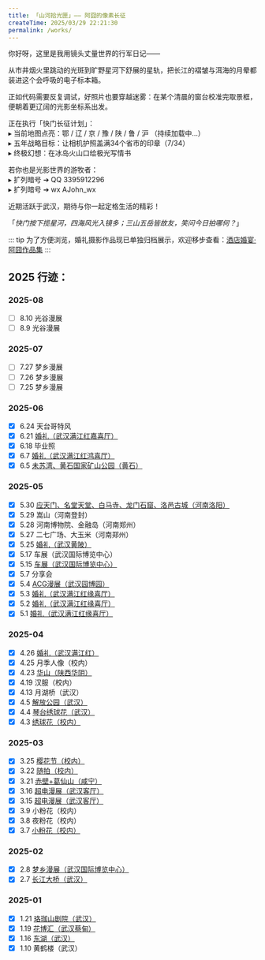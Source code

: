 ```yaml
---
title: 「山河拾光匣」—— 阿囧的像素长征
createTime: 2025/03/29 22:21:30
permalink: /works/
---
```


你好呀，这里是我用镜头丈量世界的行军日记——

从市井烟火里跳动的光斑到旷野星河下舒展的星轨，把长江的褶皱与洱海的月晕都装进这个会呼吸的电子标本箱。

正如代码需要反复调试，好照片也要穿越迷雾：在某个清晨的窗台校准完取景框，便朝着更辽阔的光影坐标系出发。

正在执行「快门长征计划」：  
▸ 当前地图点亮：鄂 / 辽 / 京 / 豫 / 陕 / 鲁 / 沪 （持续加载中...）  
▸ 五年战略目标：让相机护照盖满34个省市的印章（7/34）  
▸ 终极幻想：在冰岛火山口给极光写情书

若你也是光影世界的游牧者：  
▸ 扩列暗号 ➔ QQ 3395912296  
▸ 扩列暗号 ➔ wx AJohn_wx  

近期活跃于武汉，期待与你一起定格生活的精彩！


「*快门按下揽星河，四海风光入镜多；三山五岳皆故友，笑问今日拍哪何？*」

::: tip
为了方便浏览，婚礼摄影作品现已单独归档展示，欢迎移步查看：[酒店婚宴·阿囧作品集](https://wedding.ajohn.top/works/)
:::

## 2025 行迹：

### 2025-08

- [ ] 8.10 光谷漫展
- [ ] 8.9 光谷漫展

### 2025-07

- [ ] 7.27 梦乡漫展
- [ ] 7.26 梦乡漫展
- [ ] 7.25 梦乡漫展

### 2025-06

- [x] 6.24 天台哥特风
- [x] 6.21 [婚礼（武汉满江红嘉喜厅）](https://wedding.ajohn.top/works/2025-06-21/)
- [x] 6.18 毕业照
- [x] 6.7 [婚礼（武汉满江红鸿喜厅）](https://wedding.ajohn.top/works/2025-06-07/)
- [x] 6.5 [未苏湾、黄石国家矿山公园（黄石）](./2025-06/2025-06-05.md)

### 2025-05
  
- [x] 5.30 [应天门、名堂天堂、白马寺、龙门石窟、洛邑古城（河南洛阳）](./2025-05/2025-05-30.md)
- [x] 5.29 嵩山（河南登封）
- [x] 5.28 河南博物院、金融岛（河南郑州）
- [x] 5.27 二七广场、大玉米（河南郑州）
- [x] 5.25 [婚礼（武汉黄陂）](https://wedding.ajohn.top/works/2025-05-25/)
- [x] 5.17 车展（武汉国际博览中心）
- [x] 5.15 [车展（武汉国际博览中心）](./2025-05/2025-05-15.md)
- [x] 5.7 分享会
- [x] 5.4 [ACG漫展（武汉园博园）](./2025-05/2025-05-04.md)
- [x] 5.3 [婚礼（武汉满江红缘喜厅）](https://wedding.ajohn.top/works/2025-05-03/)
- [x] 5.2 [婚礼（武汉满江红缘喜厅）](https://wedding.ajohn.top/works/2025-05-02/)
- [x] 5.1 [婚礼（武汉满江红缘喜厅）](https://wedding.ajohn.top/works/2025-05-01/)

### 2025-04

- [x] 4.26 [婚礼（武汉满江红）](./2025-04/2025-04-26.md)
- [x] 4.25 月季人像（校内）
- [x] 4.23 [华山（陕西华阴）](./2025-04/2025-04-23.md)
- [x] 4.19 汉服（校内）
- [x] 4.13 月湖桥（武汉）
- [x] 4.5 [解放公园（武汉）](./2025-04/2025-04-05.md)
- [x] 4.4 [琴台绣球花（武汉）](./2025-04/2025-04-04.md)
- [x] 4.3 [绣球花（校内）](./2025-04/2025-04-03.md)

### 2025-03

- [x] 3.25 [樱花节（校内）](./2025-03/2025-03-25.md)
- [x] 3.22 [随拍（校内）](./2025-03/2025-03-22.md)  
- [x] 3.21 [赤壁+葛仙山（咸宁）](./2025-03/2025-03-21.md)  
- [x] 3.16 [超电漫展（武汉客厅）](./2025-03/2025-03-16.md)  
- [x] 3.15 [超电漫展（武汉客厅）](./2025-03/2025-03-15.md)  
- [x] 3.9 小粉花（校内） 
- [x] 3.8 夜粉花（校内）
- [x] 3.7 [小粉花（校内）](./2025-03/2025-03-07.md)

### 2025-02

- [x] 2.8 [梦乡漫展（武汉国际博览中心）](./2025-02/2025-02-08.md)  
- [x] 2.7 [长江大桥（武汉）](./2025-02/2025-02-07.md)  

### 2025-01

- [x] 1.21 [珞珈山剧院（武汉）](./2025-01/2025-01-21.md)  
- [x] 1.19 [花博汇（武汉蔡甸）](./2025-01/2025-01-19.md)  
- [x] 1.16 [东湖（武汉）](./2025-01/2025-01-16.md)  
- [x] 1.10 黄鹤楼（武汉）